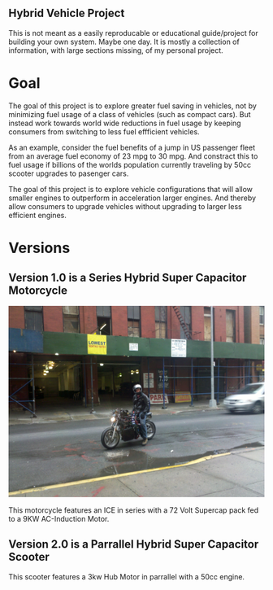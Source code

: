 ## Hybrid Vehicle Project

This is not meant as a easily reproducable or educational guide/project for building your own system. Maybe one day. It is mostly a collection of information, with large sections missing, of my personal project.

# Goal

The goal of this project is to explore greater fuel saving in vehicles, not by minimizing fuel usage of a class of vehicles (such as compact cars). But instead work towards world wide reductions in fuel usage by keeping consumers from switching to less fuel effficient vehicles.

As an example, consider the fuel benefits of a jump in US passenger fleet from an average fuel economy of 23 mpg to 30 mpg. And constract this to fuel usage if billions of the worlds population currently traveling by 50cc scooter upgrades to pasenger cars. 

The goal of this project is to explore vehicle configurations that will allow smaller engines to outperform in acceleration larger engines. And thereby allow consumers to upgrade vehicles without upgrading to larger less efficient engines.

# Versions
## Version 1.0 is a Series Hybrid Super Capacitor Motorcycle

![](https://github.com/Bellspringsteen/Hybrid/blob/master/v1/img/V1_On_Street.jpg)

This motorcycle features an ICE in series with a 72 Volt Supercap pack fed to a 9KW AC-Induction Motor.

## Version 2.0 is a Parrallel Hybrid Super Capacitor Scooter

This scooter features a 3kw Hub Motor in parrallel with a 50cc engine.

